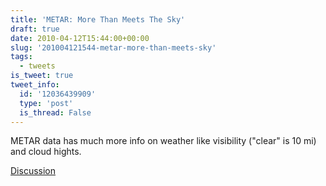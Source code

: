 ```yaml
---
title: 'METAR: More Than Meets The Sky'
draft: true
date: 2010-04-12T15:44:00+00:00
slug: '201004121544-metar-more-than-meets-sky'
tags:
  - tweets
is_tweet: true
tweet_info:
  id: '12036439909'
  type: 'post'
  is_thread: False
---
```




METAR data has much more info on weather like visibility ("clear" is 10 mi) and cloud hights.

[Discussion](https://x.com/sytelus/status/12036439909)
